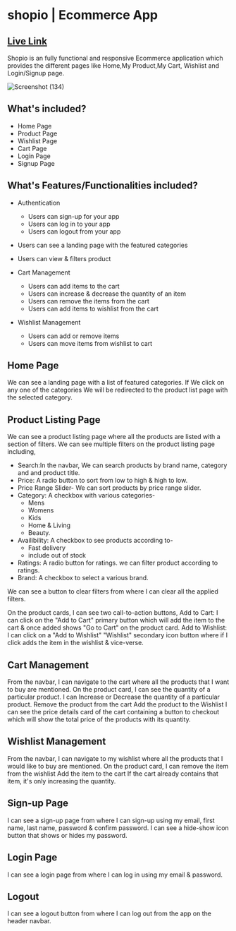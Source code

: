 # shopio | Ecommerce App

## [Live Link](https://shopio.vercel.app/)

Shopio is an fully functional and responsive Ecommerce application which provides the different pages like Home,My Product,My Cart, Wishlist and Login/Signup page.

![Screenshot (134)](https://user-images.githubusercontent.com/88363801/161853877-12c6052b-f538-470e-8e27-1cec21b20147.png)


## What's included?
- Home Page
- Product Page
- Wishlist Page
- Cart Page
- Login Page
- Signup Page

## What's Features/Functionalities included?

 - Authentication
      - Users can sign-up for your app
      - Users can log in to your app
      - Users can logout from your app

 - Users can see a landing page with the featured categories
 - Users can view & filters product
 - Cart Management
    - Users can add items to the cart
    - Users can increase & decrease the quantity of an item
    - Users can remove the items from the cart
    - Users can add items to wishlist from the cart
 - Wishlist Management
    - Users can add or remove items
    - Users can move items from wishlist to cart
 
 
## Home Page
We can see a landing page with a list of featured categories.
If We click on any one of the categories We will be redirected to the product list page with the selected category.

## Product Listing Page
We can see a product listing page where all the products are listed with a section of filters.
We can see multiple filters on the product listing page including,
  - Search:In the navbar, We can search products by brand name, category and and product title.
  - Price: A radio button to sort from low to high & high to low.
  - Price Range Slider- We can sort products by price range slider.
  - Category: A checkbox with various categories-
    - Mens
    - Womens
    - Kids
    - Home & Living
    - Beauty.
  - Availibility: A checkbox to see products according to-
    - Fast delivery
    - include out of stock
  - Ratings: A radio button for ratings. we can filter product according to ratings.
  - Brand: A checkbox to select a various brand.

We can see a button to clear filters from where I can clear all the applied filters.

On the product cards, I can see two call-to-action buttons,
Add to Cart: I can click on the "Add to Cart" primary button which will add the item to the cart & once added shows "Go to Cart" on the product card.
Add to Wishlist: I can click on a "Add to Wishlist" "Wishlist" secondary icon button where if I click adds the item in the wishlist & vice-verse.

## Cart Management
From the navbar, I can navigate to the cart where all the products that I want to buy are mentioned.
On the product card,
I can see the quantity of a particular product.
I can Increase or Decrease the quantity of a particular product.
Remove the product from the cart
Add the product to the Wishlist
I can see the price details card of the cart containing a button to checkout which will show the total price of the products with its quantity.

## Wishlist Management
From the navbar, I can navigate to my wishlist where all the products that I would like to buy are mentioned.
On the product card,
I can remove the item from the wishlist
Add the item to the cart
If the cart already contains that item, it's only increasing the quantity.

## Sign-up Page
I can see a sign-up page from where I can sign-up using my email, first name, last name, password & confirm password.
I can see a hide-show icon button that shows or hides my password.

## Login Page
I can see a login page from where I can log in using my email & password.

## Logout
I can see a logout button from where I can log out from the app on the header navbar.
